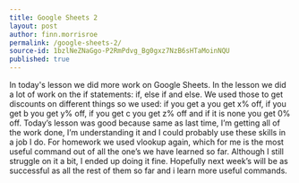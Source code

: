 ```yaml
---
title: Google Sheets 2
layout: post
author: finn.morrisroe
permalink: /google-sheets-2/
source-id: 1bzlNeZNaGgo-P2RmPdvg_Bg0gxz7NzB6sHTaMoinNQU
published: true
---
```

In today's lesson we did more work on Google Sheets. In the lesson we did a lot of work on the if statements: if, else if and else. We used those to get discounts on different things so we used: if you get a you get x% off, if you get b you get y% off, if you get c you get z% off and if it is none you get 0% off. Today’s lesson was good because same as last time, I’m getting all of the work done, I’m understanding it and I could probably use these skills in a job I do. For homework we used vlookup again, which for me is the most useful command out of all the one’s we have learned so far. Although I still struggle on it a bit, I ended up doing it fine. Hopefully next week’s will be as successful as all the rest of them so far and i learn more useful commands.

